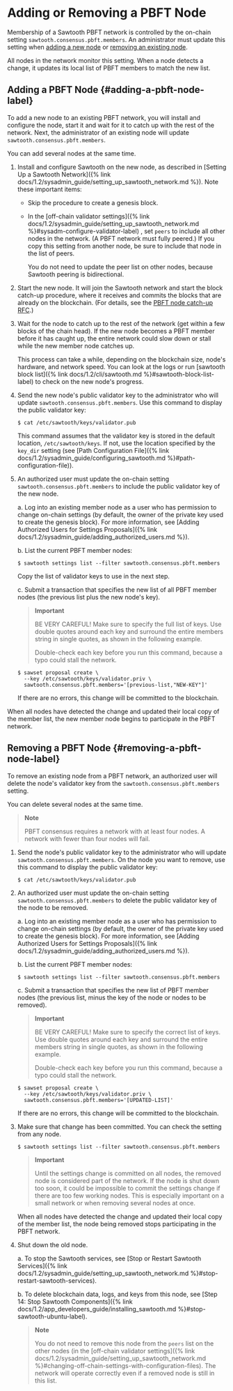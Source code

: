 # Adding or Removing a PBFT Node

<!--
  Licensed under Creative Commons Attribution 4.0 International License
  https://creativecommons.org/licenses/by/4.0/
-->

Membership of a Sawtooth PBFT network is controlled by the on-chain setting
`sawtooth.consensus.pbft.members`. An administrator must update this setting
when [adding a new node](#adding-a-pbft-node-label) or [removing an existing
node](#removing-a-pbft-node-label).

All nodes in the network monitor this setting. When a node detects a
change, it updates its local list of PBFT members to match the new list.

## Adding a PBFT Node {#adding-a-pbft-node-label}

To add a new node to an existing PBFT network, you will install and
configure the node, start it and wait for it to catch up with the rest
of the network. Next, the administrator of an existing node will update
`sawtooth.consensus.pbft.members`.

You can add several nodes at the same time.

1. Install and configure Sawtooth on the new node, as described in
   [Setting Up a Sawtooth Network]({% link
   docs/1.2/sysadmin_guide/setting_up_sawtooth_network.md %}). Note
   these important items:

   - Skip the procedure to create a genesis block.

   - In the
     [off-chain validator settings]({% link
     docs/1.2/sysadmin_guide/setting_up_sawtooth_network.md
     %}#sysadm-configure-validator-label) , set `peers` to include all other
     nodes in the network. (A PBFT network must fully peered.) If you copy this
     setting from another node, be sure to include that node in the list of
     peers.

     You do not need to update the peer list on other nodes, because
     Sawtooth peering is bidirectional.

2. Start the new node. It will join the Sawtooth network and start the
   block catch-up procedure, where it receives and commits the blocks
   that are already on the blockchain. (For details, see the [PBFT node
   catch-up
   RFC](https://github.com/hyperledger/sawtooth-rfcs/blob/master/text/0031-pbft-node-catchup.md).)

3. Wait for the node to catch up to the rest of the network (get within
   a few blocks of the chain head). If the new node becomes a PBFT
   member before it has caught up, the entire network could slow down
   or stall while the new member node catches up.

   This process can take a while, depending on the blockchain size,
   node\'s hardware, and network speed. You can look at the logs or run
   [sawtooth block list]({% link docs/1.2/cli/sawtooth.md
   %}#sawtooth-block-list-label) to check on the new node\'s progress.

4. Send the new node\'s public validator key to the administrator who
   will update `sawtooth.consensus.pbft.members`. Use this command to
   display the public validator key:

   ``` console
   $ cat /etc/sawtooth/keys/validator.pub
   ```

   This command assumes that the validator key is stored in the default
   location, `/etc/sawtooth/keys`. If not, use the location specified
   by the `key_dir` setting (see [Path Configuration File]({% link
   docs/1.2/sysadmin_guide/configuring_sawtooth.md %}#path-configuration-file)).

5. An authorized user must update the on-chain setting
   `sawtooth.consensus.pbft.members` to include the public validator
   key of the new node.

   a. Log into an existing member node as a user who has permission to
      change on-chain settings (by default, the owner of the private
      key used to create the genesis block). For more information, see
      [Adding Authorized Users for Settings Proposals]({% link
      docs/1.2/sysadmin_guide/adding_authorized_users.md %}).

   b. List the current PBFT member nodes:

      ``` console
      $ sawtooth settings list --filter sawtooth.consensus.pbft.members
      ```

      Copy the list of validator keys to use in the next step.

   c. Submit a transaction that specifies the new list of all PBFT
      member nodes (the previous list plus the new node\'s key).

      > **Important**
      >
      > BE VERY CAREFUL! Make sure to specify the full list of keys. Use
      > double quotes around each key and surround the entire members
      > string in single quotes, as shown in the following example.
      >
      > Double-check each key before you run this command, because a
      > typo could stall the network.

      ``` console
      $ sawset proposal create \
        --key /etc/sawtooth/keys/validator.priv \
        sawtooth.consensus.pbft.members='[previous-list,"NEW-KEY"]'
      ```

      If there are no errors, this change will be committed to the
      blockchain.

When all nodes have detected the change and updated their local copy of
the member list, the new member node begins to participate in the PBFT
network.

## Removing a PBFT Node {#removing-a-pbft-node-label}

To remove an existing node from a PBFT network, an authorized user will
delete the node\'s validator key from the
`sawtooth.consensus.pbft.members` setting.

You can delete several nodes at the same time.

> **Note**
>
> PBFT consensus requires a network with at least four nodes. A network
> with fewer than four nodes will fail.

1. Send the node\'s public validator key to the administrator who will
   update `sawtooth.consensus.pbft.members`. On the node you want to
   remove, use this command to display the public validator key:

   ``` console
   $ cat /etc/sawtooth/keys/validator.pub
   ```

2. An authorized user must update the on-chain setting
   `sawtooth.consensus.pbft.members` to delete the public validator key
   of the node to be removed.

   a. Log into an existing member node as a user who has permission to
      change on-chain settings (by default, the owner of the private
      key used to create the genesis block). For more information, see
      [Adding Authorized Users for Settings Proposals]({% link
      docs/1.2/sysadmin_guide/adding_authorized_users.md %}).

   b. List the current PBFT member nodes:

      ``` console
      $ sawtooth settings list --filter sawtooth.consensus.pbft.members
      ```

   c. Submit a transaction that specifies the new list of PBFT member
      nodes (the previous list, minus the key of the node or nodes to
      be removed).

      > **Important**
      >
      > BE VERY CAREFUL! Make sure to specify the correct list of keys.
      > Use double quotes around each key and surround the entire
      > members string in single quotes, as shown in the following
      > example.
      >
      > Double-check each key before you run this command, because a
      > typo could stall the network.

      ``` console
      $ sawset proposal create \
        --key /etc/sawtooth/keys/validator.priv \
        sawtooth.consensus.pbft.members='[UPDATED-LIST]'
      ```

      If there are no errors, this change will be committed to the
      blockchain.

3. Make sure that change has been committed. You can check the setting
   from any node.

   ``` console
   $ sawtooth settings list --filter sawtooth.consensus.pbft.members
   ```

   > **Important**
   >
   > Until the settings change is committed on all nodes, the removed
   > node is considered part of the network. If the node is shut down too
   > soon, it could be impossible to commit the settings change if there
   > are too few working nodes. This is especially important on a small
   > network or when removing several nodes at once.

   When all nodes have detected the change and updated their local copy
   of the member list, the node being removed stops participating in
   the PBFT network.

4. Shut down the old node.

   a. To stop the Sawtooth services, see [Stop or Restart Sawtooth Services]({%
      link docs/1.2/sysadmin_guide/setting_up_sawtooth_network.md
      %}#stop-restart-sawtooth-services).

   b. To delete blockchain data, logs, and keys from this node, see [Step 14:
      Stop Sawtooth Components]({% link docs/1.2/app_developers_guide/installing_sawtooth.md
      %}#stop-sawtooth-ubuntu-label).

   > **Note**
   >
   > You do not need to remove this node from the `peers` list on the
   > other nodes (in the [off-chain validator
   settings]({% link docs/1.2/sysadmin_guide/setting_up_sawtooth_network.md %}#changing-off-chain-settings-with-configuration-files).
   > The network will operate correctly even if a removed node is still
   > in this list.
